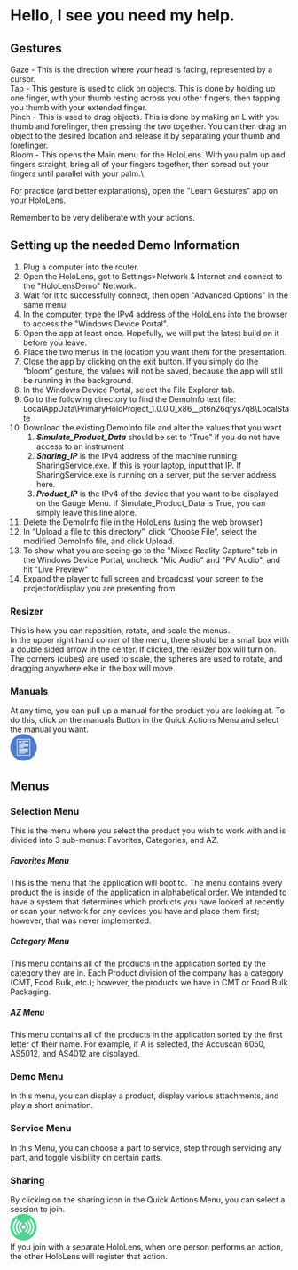 # Hello, I see you need my help.

## Gestures
Gaze - This is the direction where your head is facing, represented by a cursor.\
Tap - This gesture is used to click on objects. This is done by holding up one finger, with your thumb resting across you other fingers, then tapping you thumb with your extended finger.\
Pinch - This is used to drag objects. This is done by making an L with you thumb and forefinger, then pressing the two together. You can then drag an object to the desired location and release it by separating your thumb and forefinger.\
Bloom - This opens the Main menu for the HoloLens. With you palm up and fingers straight, bring all of your fingers together, then spread out your fingers until parallel with your palm.\

For practice (and better explanations), open the "Learn Gestures" app on your HoloLens.

Remember to be very deliberate with your actions.  

## Setting up the needed Demo Information
1. Plug a computer into the router.
2. Open the HoloLens, got to Settings>Network & Internet and connect to the "HoloLensDemo" Network.
3. Wait for it to successfully connect, then open "Advanced Options" in the same menu
4. In the computer, type the IPv4 address of the HoloLens into the browser to access the "Windows Device Portal".
5. Open the app at least once. Hopefully, we will put the latest build on it before you leave.
6. Place the two menus in the location you want them for the presentation.
7. Close the app by clicking on the exit button. If you simply do the “bloom” gesture, the values will not be saved, because the app will still be running in the background.
8. In the Windows Device Portal, select the File Explorer tab.
9.	Go to the following directory to find the DemoInfo text file: LocalAppData\\PrimaryHoloProject_1.0.0.0_x86__pt6n26qfys7q8\\LocalState
10.	Download the existing DemoInfo file and alter the values that you want
    1.	**_Simulate_Product_Data_** should be set to “True” if you do not have access to an instrument
    2.	**_Sharing_IP_** is the IPv4 address of the machine running SharingService.exe. If this is your laptop, input that IP. If SharingService.exe is running on a server, put the server address here.
    3.	**_Product_IP_** is the IPv4 of the device that you want to be displayed on the Gauge Menu. If Simulate_Product_Data is True, you can simply leave this line alone.
11.	Delete the DemoInfo file in the HoloLens (using the web browser)
12.	In “Upload a file to this directory”, click “Choose File”, select the modified DemoInfo file, and click Upload.
13. To show what you are seeing go to the "Mixed Reality Capture" tab in the Windows Device Portal, uncheck "Mic Audio" and "PV Audio", and hit "Live Preview"
14. Expand the player to full screen and broadcast your screen to the projector/display you are presenting from.


### Resizer
This is how you can reposition, rotate, and scale the menus.\
In the upper right hand corner of the menu, there should be a small box with a double sided arrow in the center. If clicked, the resizer box will turn on. The corners (cubes) are used to scale, the spheres are used to rotate, and dragging anywhere else in the box will move.

### Manuals
At any time, you can pull up a manual for the product you are looking at. To do this, click on the manuals Button in the Quick Actions Menu and select the manual you want.\
![alt text](https://github.com/JoshuaPyron/NDCHoloLensDocumentation/blob/master/Images/Manual_Button.png "Manual Button")

## Menus
### Selection Menu
This is the menu where you select the product you wish to work with and is divided into 3 sub-menus: Favorites, Categories, and AZ.
##### Favorites Menu
This is the menu that the application will boot to. The menu contains every product the is inside of the application in alphabetical order. We intended to have a system that determines which products you have looked at recently or scan your network for any devices you have and place them first; however, that was never implemented.
##### Category Menu
This menu contains all of the products in the application sorted by the category they are in. Each Product division of the company has a category (CMT, Food Bulk, etc.); however, the products we have in CMT or Food Bulk Packaging.
##### AZ Menu
This menu contains all of the products in the application sorted by the first letter of their name. For example, if A is selected, the Accuscan 6050, AS5012, and AS4012 are displayed.

### Demo Menu
In this menu, you can display a product, display various attachments, and play a short animation.

### Service Menu
In this Menu, you can choose a part to service, step through servicing any part, and toggle visibility on certain parts.

### Sharing
By clicking on the sharing icon in the Quick Actions Menu, you can select a session to join.\
![alt text](https://github.com/JoshuaPyron/NDCHoloLensDocumentation/blob/master/Images/Sharing_Button.png "Sharing Button")\
If you join with a separate HoloLens, when one person performs an action, the other HoloLens will register that action.
